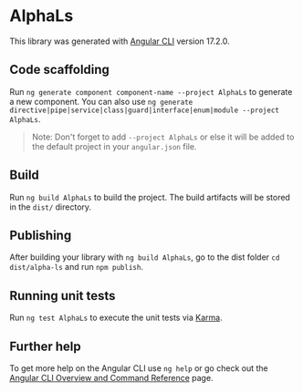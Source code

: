 # AlphaLs

This library was generated with [Angular CLI](https://github.com/angular/angular-cli) version 17.2.0.

## Code scaffolding

Run `ng generate component component-name --project AlphaLs` to generate a new component. You can also use `ng generate directive|pipe|service|class|guard|interface|enum|module --project AlphaLs`.
> Note: Don't forget to add `--project AlphaLs` or else it will be added to the default project in your `angular.json` file. 

## Build

Run `ng build AlphaLs` to build the project. The build artifacts will be stored in the `dist/` directory.

## Publishing

After building your library with `ng build AlphaLs`, go to the dist folder `cd dist/alpha-ls` and run `npm publish`.

## Running unit tests

Run `ng test AlphaLs` to execute the unit tests via [Karma](https://karma-runner.github.io).

## Further help

To get more help on the Angular CLI use `ng help` or go check out the [Angular CLI Overview and Command Reference](https://angular.io/cli) page.
